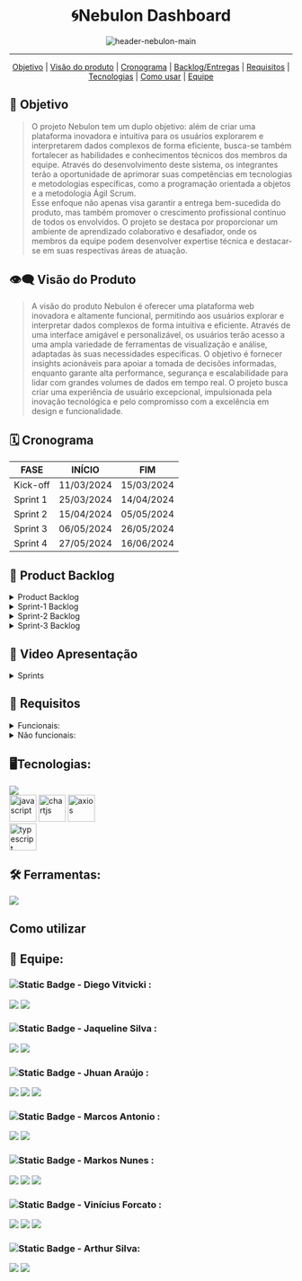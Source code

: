 <h1 align="center">🌀Nebulon Dashboard</h1>
   <p align="center">
   <image alt="header-nebulon-main" src="https://github.com/Byte-Boost/Nebulon/assets/105757405/83d8f809-9dc4-470e-97c3-81449c6ffdf5"/>   
   </p>
<hr>    
  <p align="center">
     <a href ="#objetivo">Objetivo</a>  |
     <a href ="#visão-do-produto">Visão do produto</a>  |
     <a href ="#cronograma">Cronograma</a>  |
     <a href ="#backlog--entregas">Backlog/Entregas</a>  |
     <a href ="#requisitos">Requisitos</a>  |
     <a href ="#tecnologias">Tecnologias</a>  |
     <a href ="#como-usar">Como usar</a>   |
     <a href ="#equipe">Equipe</a>
   </p>


<span id="objetivo">
   
## :dart: Objetivo 
<blockquote>O projeto Nebulon tem um duplo objetivo: além de criar uma plataforma inovadora e intuitiva para os usuários explorarem e interpretarem dados complexos de forma eficiente, busca-se também fortalecer as habilidades e conhecimentos técnicos dos membros da equipe. Através do desenvolvimento deste sistema, os integrantes terão a oportunidade de aprimorar suas competências em tecnologias e metodologias específicas, como a programação orientada a objetos e a metodologia Ágil Scrum.<br> Esse enfoque não apenas visa garantir a entrega bem-sucedida do produto, mas também promover o crescimento profissional contínuo de todos os envolvidos. O projeto se destaca por proporcionar um ambiente de aprendizado colaborativo e desafiador, onde os membros da equipe podem desenvolver expertise técnica e destacar-se em suas respectivas áreas de atuação.</blockquote>

<span id="visão-do-produto">
   
## :eye_speech_bubble: Visão do Produto   
<blockquote>A visão do produto Nebulon é oferecer uma plataforma web inovadora e altamente funcional, permitindo aos usuários explorar e interpretar dados complexos de forma intuitiva e eficiente. Através de uma interface amigável e personalizável, os usuários terão acesso a uma ampla variedade de ferramentas de visualização e análise, adaptadas às suas necessidades específicas. O objetivo é fornecer insights acionáveis para apoiar a tomada de decisões informadas, enquanto garante alta performance, segurança e escalabilidade para lidar com grandes volumes de dados em tempo real. O projeto busca criar uma experiência de usuário excepcional, impulsionada pela inovação tecnológica e pelo compromisso com a excelência em design e funcionalidade.</blockquote>

<span id="cronograma">  
   
## :spiral_calendar: Cronograma  
| FASE | INÍCIO | FIM |
| --- | --- | --- |
| Kick-off | 11/03/2024 | 15/03/2024 |
| Sprint 1 | 25/03/2024 | 14/04/2024 |
| Sprint 2 | 15/04/2024 | 05/05/2024 |
| Sprint 3 | 06/05/2024 | 26/05/2024 |
| Sprint 4 | 27/05/2024 | 16/06/2024 |

<span id="backlog--entregas">
   
## :pushpin: Product Backlog

<details>
 <summary>Product Backlog</summary>
   
| Rank | Prioridade | US | Requisito Funcional | Estimativa (horas) | Sprint | Critério de aceitação |
| --- | --- | --- | --- | --- | --- | --- |
| 1 | Alta | Eu, enquanto usuário administrador desejo efetuar os inputs dos dados sobre vendas, comissões, clientes e produtos. | RF#01 | 8 | 1 | Como usuário administrador, devo ser capaz de inserir dados de vendas, comissões, clientes e produtos no sistema. |
| 2 | Alta | Eu, enquanto usuário administrador, preciso armazenar logins e cadastros no sistema | RF#02 | 8 | 1 | Como usuário administrador, devo ser capaz de armazenar informações de login e cadastros no sistema. |
| 3 | Alta | Eu, enquanto usuário administrador desejo poder editar ou cadastrar faixas de comissão. | RF#03 | 10 | 1 | Como usuário administrador, devo ter a capacidade de editar ou cadastrar faixas de comissão. |
| 4 | Média | Eu, enquanto usuário desejo poder acessar a plataforma através de login e senha | RF#04 | 8 | 1 | Como usuário, devo poder acessar a plataforma usando login e senha. |
| 5 | Alta | Eu, enquanto usuário padrão desejo visualizar em um painel informações sobre comissões em diversas categorias existentes. | RF#05 | 6 | 1 | Como usuário padrão, devo poder visualizar informações sobre comissões em várias categorias em um painel. |
| 6 | Média | Eu, enquanto usuário administrador/padrão desejo poder editar ou cadastrar clientes. | RF#06 | 8 | 2 | Como usuário administrador ou padrão, devo poder editar ou cadastrar clientes. |
| 7 | Média | Eu, enquanto usuário administrador/padrão desejo poder editar ou cadastrar produtos. | RF#07 | 8 | 2 | Como usuário administrador ou padrão, devo poder editar ou cadastrar produtos. |
| 8 | Alta | Eu, enquanto usuário desejo que haja diferenças entre permissões de acesso entre usuário padrão e administrador | RF#01 | 5 | 2 | Como usuário, deve haver diferenças de permissões de acesso entre os tipos de usuário padrão e administrador. |
| 9 | Média | Eu, enquanto usuário administrador desejo ter uma visão ampla sobre os dados de vendas e comissões | RF#02 | 8 | 2 | Como usuário administrador, devo ter uma visão abrangente dos dados de vendas e comissões. |
| 10 | Baixa | Eu, enquanto usuário administrador desejo cadastrar novos usuários padrão. | RF#03 | 8 | 2 | Como usuário administrador, devo ser capaz de cadastrar novos usuários padrão. |
| 11 | Alta | Eu, enquanto usuário administrador/vendedor desejo poder ter como página principal o dashboard com a visualização dos gráficos e números importantes relacionados a vendas. | RF#01 | 7 | 3 | A página principal deverá ser o dashboard com informações gráficas sobre vendas e comissões, botões de filtros sobre período e categorias. |
| 12 | Alta | Eu, enquanto usuário administrador/vendedor desejo poder adicionar novos produtos através de uma interface formulário. | RF#02 | 6 | 3 | A interface de cadastro de novos produtos deverá receber todas as informações pertinentes e necessárias sobre o produto, exibir informações de sucesso ou falha de envio, os dados enviados deverão ser registrados no banco de dados da aplicação. |
| 13 | Alta | Eu, enquanto usuário administrador/padrão desejo que os dados como CNPJ, CPF e telefone apareçam já formatados nos campos de input conforme for digitado no campo. | RF#03 | 2 | 3 | Todo campo pertinente deverá autocompletar com pontos e traços os dados inseridos pelo usuário quando houver a necessidade, telefone, cnpj e cpf por exemplo. |
| 14 | Alta | Eu, enquanto usuário administrador desejo que apenas usuários identificados e logados acessem as funcionalidades das páginas. | RF#04 | 3 | 3 | Apenas usuários devidamente logados devem conseguir acessar as funcionalidades de adicionar informações seja por arquivo ou formulário e visualizar as tabelas. |
| 15 | Alta | Eu, enquanto usuário administrador/vendedor desejo visualizar a somatória das comissões e vendas na base da tabela | RF#05 | 4 | 3 | Deverá ser exibido de maneira alinhada aos números de vendas e comissões das tabelas o valor da somatórias correspondentes |
| 16 | Média | Eu, enquanto usuário administrador/padrão desejo filtrar as exibições de dados sobre vendas e comissões entre as categorias disponíveis. | RF#06 | 3 | 3 | Os filtros deverão ser funcionais exibindo as informações sobre as categorias e períodos selecionados pelo usuário. |
| 17 | Média | Eu, enquanto usuário administrador/vendedor desejo poder selecionar entre diferentes modos de visualização e ordem nas tabelas de comissão | RF#07 | 5 | 3 | Na interface de exibição das tabelas o usuário além dos filtros deve ter a opção de ordenar de maneira crescente/decrescente os dados exibidos. |
| 18 | Média | Eu, enquanto usuário administrador/vendedor desejo que a opção de inserir arquvios esteja integrada aos formulários de cadastro de produtos, clientes, comissões e vendedores. | RF#08 | 3 | 3 | O acesso ao upload de arquivos deve estar integrado ao formulário de cadastro de produtos, clientes, vendedores e comissões. |
| 19 | Baixa | Eu, enquanto usuário administrador/padrão desejo poder exportar relatórios em formatos variados(XLXS e CSV) | RF#09 | 5 | 3 | Na interface de exibição das tabelas o usuário deverá ter um botão que abra a função de exportar em arquivo (CSV e Excel) a tabela que está sendo exibida. |
| 20 | Baixa | Eu, enquanto usuário administrador/padrão desejo receber um alerta em tela da confirmação ou não confirmação do que foi executado, envio de arquivo ou cadastro efetuado. | RF#10 | 2 | 3 | Sempre que o usuário submeter um cadastro ou a seleção e envio de um arquivo à plataforma, deverá receber uma notificação na tela do sucesso ou falha da operação. |
| 21 | Baixa | Eu, enquanto usuário administrador/vendedor desejo poder classificar em ordem crescente ou decrescente os valor exibido das tabelas | RF#11 | 5 | 3 | Nas tabelas os valores devem poder ser classificados em ordem crescente ou decrescente pelo usuário de maneira rápida. |
| 22 | Alta | Eu, enquanto usuário administrador/vendedor desejo que os dados como CNPJ e CPF sejam validados com seus dígitos verificadores afim de inserir apenas dados válidos na base de dados | RF#01 | 6 | 4 | Ao inserir os dados como CPF e CNPJ o sistema deve fazer a validação através dos dígitos verificadores garantindo assim a integridade dos dados inseridos na base de dados. |
| 23 | Média | Eu, enquanto usuário padrão desejo ter um sistema de incentivo individual ou geral para que haja maior motivação da equipe de vendas | RF#02 | 20 | 4 | Como usuário padrão, devo ter um sistema de incentivo individual ou geral para promover uma competição saudável na equipe. |
| 24 | Baixa | Eu, enquanto usuário, desejo poder alternar a visualização da plataforma entre modo claro e escuro. | RF#03 | 1 | 4 | Como usuário, devo ter um mecanismo que me permita em um clique, alternar entre o modo de visualização claro e escuro da plataforma. |
| 25 | Baixa | Eu, enquanto usuário desejo poder recuperar e/ou gerar uma nova senha caso necessário. | RF#04 | 6 | 4 | Como usuário, devo poder recuperar ou gerar uma nova senha, se necessário. |
   
</details>

<details>
 <summary>Sprint-1 Backlog</summary>
   
| Rank | Prioridade | Requisito | Tarefa |
| --- | --- | --- | --- |
| 1 | Alta | RF#01 | Desenvolvimento de interface gráfica para input de arquivos xlsx. |
| 1 | Alta | RF#01 | Desenvolvimento do backend para input de arquivos xlsx. |
| 1 | Alta | RF#01 | Desenvolvimento do banco de dados para armazenamento dos dados recebidos por xlsx. |
| 1 | Alta | RF#01 | Integração entre interface gráfica, backend e banco de dados. |
| 2 | Alta | RF#02 | Criação de pré cadastros de usuário, clientes e vendedores. |
| 2 | Alta | RF#02 | Integração dos dados com banco de dados. |
| 3 | Alta | RF#03 | Desenvolvimento da interface gráfica para edição das faixas de comissão |
| 3 | Alta | RF#03 | Desenvolvimento da lógica para edição das faixas de comissão |
| 3 | Alta | RF#03 | Integração da lógica com interface gráfica. |
| 4 | Média | RF#04 | Desenvolvimento de interface gráfica para acesso à plataforma. |
| 4 | Média | RF#04 | Desenvolvimento da lógica para acessar a plataforma através de login e senha. |
| 4 | Média | RF#04 | Integração da interface gráfica com o backend para acesso à plataforma. |
| 5 | Alta | RF#05 | Desenvolvimento da interface gráfica para visualização e navegação. |
| 5 | Alta | RF#05 | Desenvolvimento do backend para visualização e navegação no painel. |
| 5 | Alta | RF#05 | Integração da lógica com interface gráfica. |


</details>

<details>
 <summary>Sprint-2 Backlog</summary>
   
| Rank | Prioridade | Requisito | Tarefa |
| --- | --- | --- | --- |
| 1 | Alta | RF#01 | Desenvolvimento do sistema de acesso do vendedor e suas permissões. |
| 2 | Alta | RF#02 | Desenvolvimento do sistema de acesso do admin e suas permissões. |
| 3 | Média | RNF#01 | Planejamento do layout dos gráficos. |
| 4 | Alta | RF#03 | Implementação dos gráficos. |
| 5 | Alta | RF#04 | Filtros de visualização das tabelas. |
| 6 | Alta | RF#05 | Interface para cadastro de novos clientes. |
| 7 | Média | RF#06 | Interface para cadastro de novas vendas. |
| 8 | Baixa | RNF#02 | Alteração da nomenclatura lógica referente a produtos/clientes novos e existentes. |


</details>

<details>
 <summary>Sprint-3 Backlog</summary>
   
| Rank | Prioridade | Requisito | Tarefa |
| --- | --- | --- | --- |
| 1 | Alta | RF#01 | Redesenhar a atual página home transformando-a numa página inicial chamada dashboard com os gráficos e outras informações pertinentes. |
| 2 | Alta | RF#02 | Criar de um formulário para inserção de novos produtos através de um formulário integrado com o mecanismo de upload de arquivo em excel. |
| 3 | Alta | RF#03 | Implementar mecanismo de mascaramento automático dos dados inseridos pelo usuário, já sendo exibidos em tela formatados nos padrões pertinentes e limitando os campos a quantidade de caracteres. |
| 4 | Alta | RF#04 | Implementar o sistema de validação de usuário |
| 5 | Alta | RF#05 | Implementar a somatória das colunas de comissões e vendas totais, alinhar os valores de acordo com as respectivas colunas. |
| 6 | Média | RF#06 | Aplicar os filtros de exibição em todas as tabelas. |
| 7 | Média | RF#08 | Integração entre os componentes de upload e os formulários de cadastro de clientes, produtos, usuários e comissões. |
| 8 | Média | RNF#01 | Alinhar os gráficos de maneira ordenada e organizada no dashboard. |
| 9 | Média | RNF#02 | Aplicar títulos às páginas para facilitar a localização do usuário dentro das diversas páginas existentes na plataforma. |
| 10 | Média | RNF#03 | Alinhar todos os dados de valores e pontuar os dados de acordo com o padrão de valor monetário Unidade Real de Valor. (R$) |
| 11 | Média | RNF#04 | Alinhar todos os ícones e textos da sidebar à esquerda. |
| 12 | Baixa | RF#09 | Implementar mecanismo de export de planilhas para CSV e XLXS. |
| 13 | Baixa | RF#10 | Implementar modais de alerta de sucesso, falha e seleção de arquivo em todos os ambientes que se fazem necessário, visando a experiência do usuário. |
| 14 | Baixa | RF#11 | Implementar sistema de exibição por classificação crescente/decrescente nas tabelas. |
| 15 | Baixa | RF#12 | Implementar o sistema de arrastar arquivo para área de upload. |
| 16 | Baixa | RNF#05 | Remover o fundo escuro de todas as tabelas. |
</details>

## 🎥 Video Apresentação
<!--<strong>Para assistir a nossa apresentação clique no <a href="">Link</a></strong>-->

<details>
 <summary>Sprints</summary>
  
## Sprint 1   
<image alt="sprint1gif" src="https://github.com/Byte-Boost/Nebulon/assets/125148142/cfc59894-40f9-4ac6-9730-109b8dea6a1e"/>

## Sprint 2
<image alt="sprint2gif" src="https://github.com/Byte-Boost/Nebulon/assets/125148142/acb79e6f-8e4d-4bd9-8ffd-47d2d0a86900"/>


## Sprint 3
<!--<image alt="sprint3gif" src=""/>-->

## Sprint 4
<!--<image alt="sprint4gif" src=""/>-->

</details>

   
<span id="requisitos">
   
## 🔎 Requisitos
<details>
   <summary>Funcionais:</summary>
   <ul>
      <li>Desenvolver uma interface para upload de vendas.</li>
      <li>Calcular as comissões dos vendedores com base nos diferentes tipos de venda e nos planos de remuneração associados.</li>
      <li>Desenvolver um dashboard de comissões de vendas que apresente as informações de forma clara e intuitiva.</li>
      <li>Desenvolvimento de funcionalidades de filtragem e segmentação para os gráficos, permitindo aos usuários explorar os dados de comissões de vendas com mais detalhes.   </li>
      <li>Implementação de gráficos e visualizações de dados para análise de desempenho de vendas.</li>
   </ul>
</details>
<details>
   <summary>Não funcionais:</summary>
   <ul>
      <li>Documentação API – Application Programming Interface.</li>
      <li>Modelagem de Banco de Dados ou Arquivo de dados.</li>
      <li>Garantia de desempenho e escalabilidade do sistema, mesmo com grandes volumes de dados de vendas e usuários simultâneos.</li>
      <li>Interface responsiva e amigável para facilitar o acesso e a utilização do dashboard em diferentes dispositivos e tamanhos de tela.</li>
   </ul>
</details>
   
<span id="tecnologias">
   
## 🖥️Tecnologias:
   <a href="https://skillicons.dev">
    <img src="https://skillicons.dev/icons?i=html,css,nodejs,react,nextjs,tailwind,mysql,express,sequelize&perline=3">
   </a>
   <br>
   <img src="https://github.com/Byte-Boost/Nebulon/assets/76211125/3b5defa2-cfa2-437d-8e41-1a7a7f9ba0eb" alt="javascript" height="48">
   <img src="https://github.com/Byte-Boost/Nebulon/assets/76211125/d5fed3d1-d157-4f0b-a334-ba7eecc7c43a" alt="chartjs" height="48">
   <img src="https://github.com/Byte-Boost/Nebulon/assets/76211125/d1cb998e-806c-4145-a9c9-9faf028ede45" alt="axios" height="48">
   <br>
   <img src="https://github.com/Byte-Boost/Nebulon/assets/76211125/286ca07c-d34f-4c48-b83a-84bbe776b7f3" alt="typescript" height="48">

## 🛠️ Ferramentas:
  <a href="https://skillicons.dev">
    <img src="https://skillicons.dev/icons?i=vscode,github,figma&perline=3">
  </a>
<span id="como-usar">
   
## Como utilizar


<span id="equipe">
   
## 👥 Equipe:
   ### ![Static Badge](https://img.shields.io/badge/Product_Owner-219ebc) - Diego Vitvicki :
   [<img src="https://img.shields.io/badge/LinkedIn-0077B5?style=for-the-badge&logo=linkedin&logoColor=white">](https://www.linkedin.com/in/diegovitvicki/)
   [<img src="https://img.shields.io/badge/GitHub-171515?style=for-the-badge&logo=github&logoColor=white">](https://github.com/dievit)

  
   ### ![Static Badge](https://img.shields.io/badge/Scrum_Master-red) - Jaqueline Silva : 
   [<img src="https://img.shields.io/badge/LinkedIn-0077B5?style=for-the-badge&logo=linkedin&logoColor=white">](
   https://www.linkedin.com/in/jaqueline-maria-fran%C3%A7a-veloso-silva/)
   [<img src="https://img.shields.io/badge/GitHub-171515?style=for-the-badge&logo=github&logoColor=white">](https://github.com/jaquemfvs)
   

   ### ![Static Badge](https://img.shields.io/badge/Dev_Team-brightgreen) - Jhuan Araújo : 
   [<img src="https://img.shields.io/badge/LinkedIn-0077B5?style=for-the-badge&logo=linkedin&logoColor=white">](
   https://www.linkedin.com/in/jhuan-araújo-de-souza-372233230)
   [<img src="https://img.shields.io/badge/GitHub-171515?style=for-the-badge&logo=github&logoColor=white">](https://github.com/TheRabbitDev)
   [<img src="https://img.shields.io/badge/Instagram-E4405F?style=for-the-badge&logo=instagram&logoColor=white">](https://www.instagram.com/_hollow.rabbit_)


   ###  ![Static Badge](https://img.shields.io/badge/Dev_Team-brightgreen) - Marcos Antonio : 
   [<img src="https://img.shields.io/badge/LinkedIn-0077B5?style=for-the-badge&logo=linkedin&logoColor=white">](
   https://www.linkedin.com/in/marcos-antonio-329449268)
   [<img src="https://img.shields.io/badge/GitHub-171515?style=for-the-badge&logo=github&logoColor=white">](https://github.com/oOutroMarcos)


   ###  ![Static Badge](https://img.shields.io/badge/Dev_Team-brightgreen) - Markos Nunes : 
   [<img src="https://img.shields.io/badge/LinkedIn-0077B5?style=for-the-badge&logo=linkedin&logoColor=white">](https://linkedin.com/in/markos-vinícius-nunes-230448268)
   [<img src="https://img.shields.io/badge/GitHub-171515?style=for-the-badge&logo=github&logoColor=white">](https://github.com/MarkVN2)
   [<img src="https://img.shields.io/badge/Instagram-E4405F?style=for-the-badge&logo=instagram&logoColor=white">](https://www.instagram.com/markos_vn2)


   ### ![Static Badge](https://img.shields.io/badge/Dev_Team-brightgreen) - Vinícius Forcato : 
   [<img src="https://img.shields.io/badge/LinkedIn-0077B5?style=for-the-badge&logo=linkedin&logoColor=white">](https://www.linkedin.com/in/vinícius-felipe-forcato-789462268)
   [<img src="https://img.shields.io/badge/GitHub-171515?style=for-the-badge&logo=github&logoColor=white">](https://github.com/nininhosam)
   [<img src="https://img.shields.io/badge/Instagram-E4405F?style=for-the-badge&logo=instagram&logoColor=white">](https://www.instagram.com/nao_sou_felps)


   ### ![Static Badge](https://img.shields.io/badge/Dev_Team-brightgreen) - Arthur Silva: 
   [<img src="https://img.shields.io/badge/LinkedIn-0077B5?style=for-the-badge&logo=linkedin&logoColor=white">](https://br.linkedin.com/in/arthur-sousa-3287391b1)
   [<img src="https://img.shields.io/badge/GitHub-171515?style=for-the-badge&logo=github&logoColor=white">](https://github.com/Meowo2)
